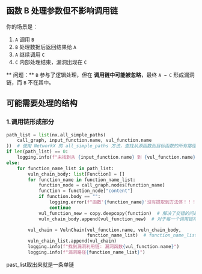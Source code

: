 ## **函数 B 处理参数但不影响调用链**

你的场景是：

1. `A` 调用 `B`
2. `B` 处理数据后返回结果给 `A`
3. `A` 继续调用 `C`
4. `C` 内部处理结束，漏洞出现在 `C`

** 问题：** `B` 参与了逻辑处理，但在 **调用链中可能被忽略**，最终 `A → C` 形成漏洞链，而 `B` 不在其中。

## 可能需要处理的结构

### 1.调用链形成部分

```python
path_list = list(nx.all_simple_paths(
    call_graph, input_function.name, vul_function.name
))  # 使用 NetworkX 的 all_simple_paths 方法，查找从源函数到目标函数的所有路径。
if len(path_list) == 0:
    logging.info(f"未找到从 {input_function.name} 到 {vul_function.name} 的路径")
else:
    for function_name_list in path_list:
        vuln_chain_body: list[Function] = []
        for function_name in function_name_list:
            function_node = call_graph.nodes[function_name]
            function = function_node["content"]
            if function.body == "":
                logging.error(f"函数'{function_name}'没有提取到方法体！！！")
                continue
            vul_function_new = copy.deepcopy(function)  # 解决了交错的问题
            vuln_chain_body.append(vul_function_new)  # 对于每一个调用链将所有方法的方法体拼起来

        vul_chain = VulnChain(vul_function.name, vuln_chain_body,
                              function_name_list)  # function_name_list是一个列表是一条调用链,这个地方不改function_name_list会不会有问题后面再吧
        vuln_chain_list.append(vul_chain)
        logging.info(f"找到漏洞利用链: 漏洞函数{vul_function.name}")
        logging.info(f"漏洞路径{function_name_list}")
```

past_list取出来就是一条单链